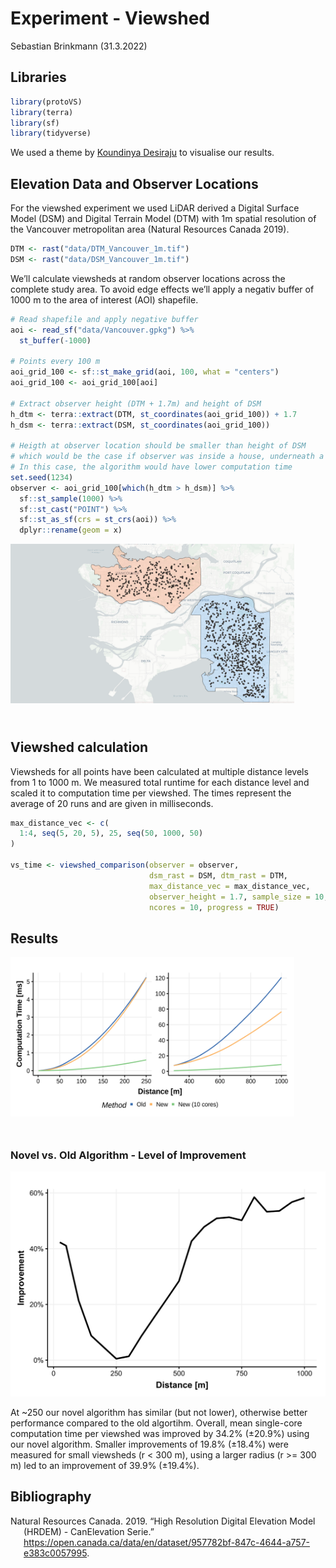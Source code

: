 Experiment - Viewshed
================
Sebastian Brinkmann
(31.3.2022)

## Libraries

``` r
library(protoVS)
library(terra)
library(sf)
library(tidyverse)
```

We used a theme by [Koundinya Desiraju](https://rpubs.com/Koundy/71792)
to visualise our results.

## Elevation Data and Observer Locations

For the viewshed experiment we used LiDAR derived a Digital Surface
Model (DSM) and Digital Terrain Model (DTM) with 1m spatial resolution
of the Vancouver metropolitan area (Natural Resources Canada 2019).

``` r
DTM <- rast("data/DTM_Vancouver_1m.tif")
DSM <- rast("data/DSM_Vancouver_1m.tif")
```

We’ll calculate viewsheds at random observer locations across the
complete study area. To avoid edge effects we’ll apply a negativ buffer
of 1000 m to the area of interest (AOI) shapefile.

``` r
# Read shapefile and apply negative buffer
aoi <- read_sf("data/Vancouver.gpkg") %>% 
  st_buffer(-1000)

# Points every 100 m
aoi_grid_100 <- sf::st_make_grid(aoi, 100, what = "centers")
aoi_grid_100 <- aoi_grid_100[aoi]

# Extract observer height (DTM + 1.7m) and height of DSM
h_dtm <- terra::extract(DTM, st_coordinates(aoi_grid_100)) + 1.7
h_dsm <- terra::extract(DSM, st_coordinates(aoi_grid_100))

# Heigth at observer location should be smaller than height of DSM
# which would be the case if observer was inside a house, underneath a tree etc.
# In this case, the algorithm would have lower computation time
set.seed(1234)
observer <- aoi_grid_100[which(h_dtm > h_dsm)] %>% 
  sf::st_sample(1000) %>% 
  sf::st_cast("POINT") %>% 
  sf::st_as_sf(crs = st_crs(aoi)) %>% 
  dplyr::rename(geom = x)
```

<div
style="position: relative; padding-bottom: 56.25%; height: 0; overflow: hidden;">

<a href="https://h2961284.stratoserver.net/AGILE/viewshed_observer_locations.html">
<img alt="observer" src="observer_locations.PNG"
     style="position: absolute; top: 0; left: 0; width: 90%; height: 90%;">
</a>

</div>

## Viewshed calculation

Viewsheds for all points have been calculated at multiple distance
levels from 1 to 1000 m. We measured total runtime for each distance
level and scaled it to computation time per viewshed. The times
represent the average of 20 runs and are given in milliseconds.

``` r
max_distance_vec <- c(
  1:4, seq(5, 20, 5), 25, seq(50, 1000, 50)
)

vs_time <- viewshed_comparison(observer = observer,
                               dsm_rast = DSM, dtm_rast = DTM,
                               max_distance_vec = max_distance_vec,
                               observer_height = 1.7, sample_size = 10,
                               ncores = 10, progress = TRUE)
```

## Results

<div
style="position: relative; padding-bottom: 56.25%; height: 0; overflow: hidden;">

<a href="https://h2961284.stratoserver.net/AGILE/viewshed_computation_time_small.html">
<img alt="comp_time" src="computation_time.svg"
     style="position: absolute; top: 0; left: 0; width: 90%; height: 90%;">
</a>

</div>

### Novel vs. Old Algorithm - Level of Improvement

![](README_files/figure-gfm/unnamed-chunk-7-1.svg)<!-- -->

At \~250 our novel algorithm has similar (but not lower), otherwise
better performance compared to the old algortihm. Overall, mean
single-core computation time per viewshed was improved by 34.2% (±20.9%)
using our novel algorithm. Smaller improvements of 19.8% (±18.4%) were
measured for small viewsheds (r &lt; 300 m), using a larger radius (r
&gt;= 300 m) led to an improvement of 39.9% (±19.4%).

## Bibliography

<div id="refs" class="references csl-bib-body hanging-indent">

<div id="ref-NaturalResourcesCanada.2019" class="csl-entry">

Natural Resources Canada. 2019. “High Resolution Digital Elevation Model
(HRDEM) - CanElevation Serie.”
<https://open.canada.ca/data/en/dataset/957782bf-847c-4644-a757-e383c0057995>.

</div>

</div>
